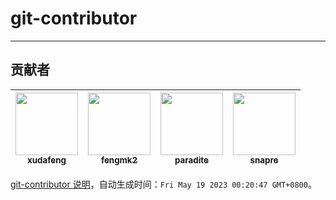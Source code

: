 # git-contributor

---

<!--
中文版说明中文版说明中文版说明中文版说明中文版说明
中文版说明中文版说明中文版说明中文版说明中文版说明
中文版说明中文版说明中文版说明中文版说明中文版说明
中文版说明中文版说明中文版说明中文版说明中文版说明
中文版说明中文版说明中文版说明中文版说明中文版说明
中文版说明中文版说明中文版说明中文版说明中文版说明
中文版说明中文版说明中文版说明中文版说明中文版说明
-->

<!-- GITCONTRIBUTOR_START -->

## 贡献者

|[<img src="https://avatars.githubusercontent.com/u/1011681?v=4" width="100px;"/><br/><sub><b>xudafeng</b></sub>](https://github.com/xudafeng)<br/>|[<img src="https://avatars.githubusercontent.com/u/156269?v=4" width="100px;"/><br/><sub><b>fengmk2</b></sub>](https://github.com/fengmk2)<br/>|[<img src="https://avatars.githubusercontent.com/u/1209810?v=4" width="100px;"/><br/><sub><b>paradite</b></sub>](https://github.com/paradite)<br/>|[<img src="https://avatars.githubusercontent.com/u/52845048?v=4" width="100px;"/><br/><sub><b>snapre</b></sub>](https://github.com/snapre)<br/>|
| :---: | :---: | :---: | :---: |


[git-contributor 说明](https://github.com/xudafeng/git-contributor)，自动生成时间：`Fri May 19 2023 00:20:47 GMT+0800`。

<!-- GITCONTRIBUTOR_END -->
